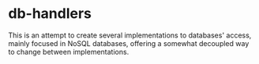 # db-handlers

This is an attempt to create several implementations to databases' access, mainly focused in NoSQL databases, offering a somewhat decoupled way to change between implementations.
